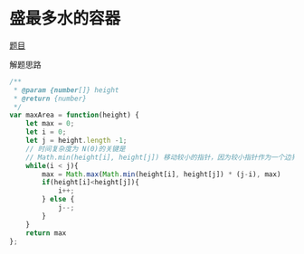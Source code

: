 # 盛最多水的容器
[题目](https://leetcode.cn/leetbook/read/top-interview-questions-hard/xw6oqi/)  

解题思路
```js
/**
 * @param {number[]} height
 * @return {number}
 */
var maxArea = function(height) {
    let max = 0;
    let i = 0;
    let j = height.length -1;
    // 时间复杂度为 N(0)的关键是
    // Math.min(height[i], height[j]) 移动较小的指针，因为较小指针作为一个边界时，Math.min(height[i], height[j]) * (j-i) 最大。后面不管怎么移动较大的指针，都会比最开始的边界小。
    while(i < j){
        max = Math.max(Math.min(height[i], height[j]) * (j-i), max)
        if(height[i]<height[j]){
            i++;
        } else {
            j--;
        }
    }
    return max
};
```